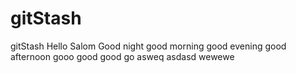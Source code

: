 # gitStash
gitStash
Hello
Salom
Good night 
good morning
good evening
good afternoon
gooo good 
good go
asweq
asdasd
wewewe
